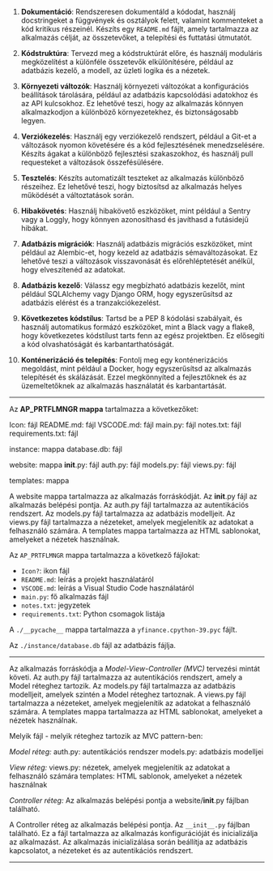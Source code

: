 1. **Dokumentáció**: Rendszeresen dokumentáld a kódodat, használj docstringeket a függvények és osztályok felett, 
valamint kommenteket a kód kritikus részeinél. Készíts egy `README.md` fájlt, 
amely tartalmazza az alkalmazás célját, az összetevőket, a telepítési és futtatási útmutatót.

2. **Kódstruktúra**: Tervezd meg a kódstruktúrát előre, és használj moduláris megközelítést 
a különféle összetevők elkülönítésére, például az adatbázis kezelő, 
a modell, az üzleti logika és a nézetek.

3. **Környezeti változók**: Használj környezeti változókat a konfigurációs beállítások tárolására, 
például az adatbázis kapcsolódási adatokhoz és az API kulcsokhoz. 
Ez lehetővé teszi, hogy az alkalmazás könnyen alkalmazkodjon a különböző környezetekhez, és biztonságosabb legyen.

4. **Verziókezelés**: Használj egy verziókezelő rendszert, például a Git-et a változások nyomon követésére 
és a kód fejlesztésének menedzselésére. Készíts ágakat a különböző fejlesztési szakaszokhoz, 
és használj pull requesteket a változások összefésülésére.

5. **Tesztelés**: Készíts automatizált teszteket az alkalmazás különböző részeihez. 
Ez lehetővé teszi, hogy biztosítsd az alkalmazás helyes működését a változtatások során.

6. **Hibakövetés**: Használj hibakövető eszközöket, mint például a Sentry vagy a Loggly, 
hogy könnyen azonosíthasd és javíthasd a futásidejű hibákat.

7. **Adatbázis migrációk**: Használj adatbázis migrációs eszközöket, 
mint például az Alembic-et, hogy kezeld az adatbázis sémaváltozásokat. 
Ez lehetővé teszi a változások visszavonását és előrehléptetését anélkül, hogy elveszítenéd az adatokat.

8. **Adatbázis kezelő**: Válassz egy megbízható adatbázis kezelőt, mint például SQLAlchemy 
vagy Django ORM, hogy egyszerűsítsd az adatbázis elérést és a tranzakciókezelést.

9. **Következetes kódstílus**: Tartsd be a PEP 8 kódolási szabályait, és használj automatikus formázó eszközöket, 
mint a Black vagy a flake8, hogy következetes kódstílust tarts fenn az egész projektben. 
Ez elősegíti a kód olvashatóságát és karbantarthatóságát.

10. **Konténerizáció és telepítés**: Fontolj meg egy konténerizációs megoldást, mint például a Docker, 
hogy egyszerűsítsd az alkalmazás telepítését és skálázását. Ezzel megkönnyíted a fejlesztőknek és az üzemeltetőknek 
az alkalmazás használatát és karbantartását.

*************************************************************************************************************

Az **AP_PRTFLMNGR mappa** tartalmazza a következőket:

Icon: fájl
README.md: fájl
VSCODE.md: fájl
main.py: fájl
notes.txt: fájl
requirements.txt: fájl

instance: mappa
database.db: fájl

website: mappa
__init__.py: fájl
auth.py: fájl
models.py: fájl
views.py: fájl

templates: mappa

A website mappa tartalmazza az alkalmazás forráskódját. Az __init__.py fájl az alkalmazás belépési pontja. Az auth.py fájl tartalmazza az autentikációs rendszert. Az models.py fájl tartalmazza az adatbázis modelljeit. Az views.py fájl tartalmazza a nézeteket, amelyek megjelenítik az adatokat a felhasználó számára. A templates mappa tartalmazza az HTML sablonokat, amelyeket a nézetek használnak.

Az `AP_PRTFLMNGR` mappa tartalmazza a következő fájlokat:

- `Icon?`: ikon fájl
- `README.md`: leírás a projekt használatáról
- `VSCODE.md`: leírás a Visual Studio Code használatáról
- `main.py`: fő alkalmazás fájl
- `notes.txt`: jegyzetek
- `requirements.txt`: Python csomagok listája

A `./__pycache__` mappa tartalmazza a `yfinance.cpython-39.pyc` fájlt.

Az `./instance/database.db` fájl az adatbázis fájlja.

*************************************************************************************************************

Az alkalmazás forráskódja a *Model-View-Controller (MVC)* tervezési mintát követi. Az auth.py fájl tartalmazza az autentikációs rendszert, amely a Model réteghez tartozik. Az models.py fájl tartalmazza az adatbázis modelljeit, amelyek szintén a Model réteghez tartoznak. A views.py fájl tartalmazza a nézeteket, amelyek megjelenítik az adatokat a felhasználó számára. A templates mappa tartalmazza az HTML sablonokat, amelyeket a nézetek használnak.

Melyik fájl - melyik réteghez tartozik az MVC pattern-ben:

*Model réteg:*
auth.py: autentikációs rendszer
models.py: adatbázis modelljei

*View réteg:*
views.py: nézetek, amelyek megjelenítik az adatokat a felhasználó számára
templates: HTML sablonok, amelyeket a nézetek használnak

*Controller réteg:*
Az alkalmazás belépési pontja a website/__init__.py fájlban található.

A Controller réteg az alkalmazás belépési pontja. Az `__init__.py` fájlban található. Ez a fájl tartalmazza az alkalmazás konfigurációját és inicializálja az alkalmazást. Az alkalmazás inicializálása során beállítja az adatbázis kapcsolatot, a nézeteket és az autentikációs rendszert.

*************************************************************************************************************